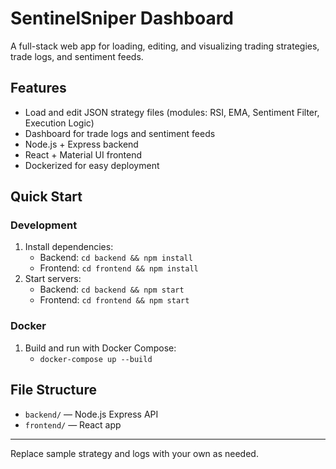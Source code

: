 # SentinelSniper Dashboard

A full-stack web app for loading, editing, and visualizing trading strategies, trade logs, and sentiment feeds.

## Features
- Load and edit JSON strategy files (modules: RSI, EMA, Sentiment Filter, Execution Logic)
- Dashboard for trade logs and sentiment feeds
- Node.js + Express backend
- React + Material UI frontend
- Dockerized for easy deployment

## Quick Start

### Development

1. Install dependencies:
   - Backend: `cd backend && npm install`
   - Frontend: `cd frontend && npm install`
2. Start servers:
   - Backend: `cd backend && npm start`
   - Frontend: `cd frontend && npm start`

### Docker

1. Build and run with Docker Compose:
   - `docker-compose up --build`

## File Structure
- `backend/` — Node.js Express API
- `frontend/` — React app

---

Replace sample strategy and logs with your own as needed.
